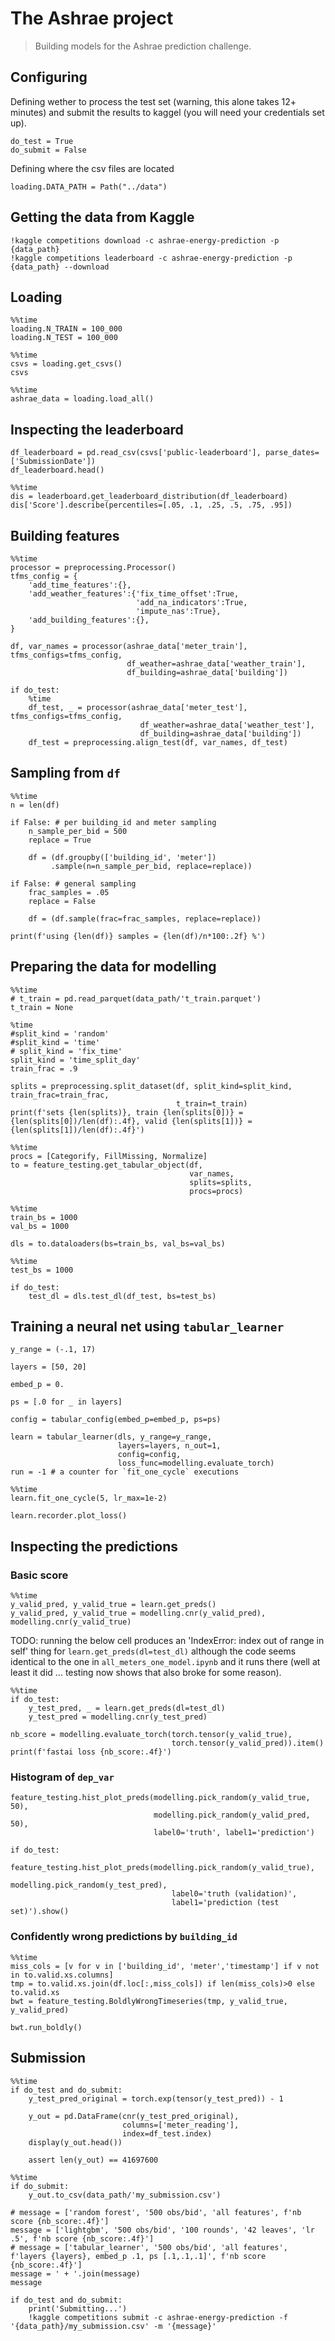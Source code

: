 # The Ashrae project
> Building models for the Ashrae prediction challenge.


## Configuring

Defining wether to process the test set (warning, this alone takes 12+ minutes) and submit the results to kaggel (you will need your credentials set up).

```
do_test = True
do_submit = False
```

Defining where the csv files are located

```
loading.DATA_PATH = Path("../data")
```

## Getting the data from Kaggle

```
!kaggle competitions download -c ashrae-energy-prediction -p {data_path}
!kaggle competitions leaderboard -c ashrae-energy-prediction -p {data_path} --download
```

## Loading

```
%%time
loading.N_TRAIN = 100_000
loading.N_TEST = 100_000
```

```
%%time
csvs = loading.get_csvs()
csvs
```

```
%%time
ashrae_data = loading.load_all()
```

## Inspecting the leaderboard

```
df_leaderboard = pd.read_csv(csvs['public-leaderboard'], parse_dates=['SubmissionDate'])
df_leaderboard.head()
```

```
%%time
dis = leaderboard.get_leaderboard_distribution(df_leaderboard)
dis['Score'].describe(percentiles=[.05, .1, .25, .5, .75, .95])
```

## Building features

```
%%time
processor = preprocessing.Processor() 
tfms_config = {
    'add_time_features':{},
    'add_weather_features':{'fix_time_offset':True,
                            'add_na_indicators':True,
                            'impute_nas':True},
    'add_building_features':{},
}

df, var_names = processor(ashrae_data['meter_train'], tfms_configs=tfms_config,
                          df_weather=ashrae_data['weather_train'],
                          df_building=ashrae_data['building'])

if do_test:
    %time
    df_test, _ = processor(ashrae_data['meter_test'], tfms_configs=tfms_config,
                             df_weather=ashrae_data['weather_test'],
                             df_building=ashrae_data['building'])
    df_test = preprocessing.align_test(df, var_names, df_test)
```

## Sampling from `df`

```
%%time
n = len(df)

if False: # per building_id and meter sampling
    n_sample_per_bid = 500
    replace = True

    df = (df.groupby(['building_id', 'meter'])
         .sample(n=n_sample_per_bid, replace=replace))

if False: # general sampling
    frac_samples = .05
    replace = False

    df = (df.sample(frac=frac_samples, replace=replace))

print(f'using {len(df)} samples = {len(df)/n*100:.2f} %')
```

## Preparing the data for modelling

```
%%time
# t_train = pd.read_parquet(data_path/'t_train.parquet')
t_train = None

%time
#split_kind = 'random'
#split_kind = 'time'
# split_kind = 'fix_time'
split_kind = 'time_split_day'
train_frac = .9
```

```
splits = preprocessing.split_dataset(df, split_kind=split_kind, train_frac=train_frac,
                                     t_train=t_train)
print(f'sets {len(splits)}, train {len(splits[0])} = {len(splits[0])/len(df):.4f}, valid {len(splits[1])} = {len(splits[1])/len(df):.4f}')
```

```
%%time
procs = [Categorify, FillMissing, Normalize]
to = feature_testing.get_tabular_object(df,
                                        var_names,
                                        splits=splits,
                                        procs=procs)
```

```
%%time
train_bs = 1000
val_bs = 1000

dls = to.dataloaders(bs=train_bs, val_bs=val_bs)
```

```
%%time
test_bs = 1000

if do_test:
    test_dl = dls.test_dl(df_test, bs=test_bs) 
```

## Training a neural net using `tabular_learner`

```
y_range = (-.1, 17)

layers = [50, 20]

embed_p = 0.

ps = [.0 for _ in layers]

config = tabular_config(embed_p=embed_p, ps=ps)

learn = tabular_learner(dls, y_range=y_range, 
                        layers=layers, n_out=1, 
                        config=config, 
                        loss_func=modelling.evaluate_torch)
run = -1 # a counter for `fit_one_cycle` executions
```

```
%%time
learn.fit_one_cycle(5, lr_max=1e-2)
```

```
learn.recorder.plot_loss()
```

## Inspecting the predictions

### Basic score

```
%%time
y_valid_pred, y_valid_true = learn.get_preds()
y_valid_pred, y_valid_true = modelling.cnr(y_valid_pred), modelling.cnr(y_valid_true)
```

TODO: running the below cell produces an 'IndexError: index out of range in self' thing for `learn.get_preds(dl=test_dl)` although the code seems identical to the one in `all_meters_one_model.ipynb` and it runs there (well at least it did ... testing now shows that also broke for some reason).  

```
%%time
if do_test:
    y_test_pred, _ = learn.get_preds(dl=test_dl)
    y_test_pred = modelling.cnr(y_test_pred)
```

```
nb_score = modelling.evaluate_torch(torch.tensor(y_valid_true), 
                                    torch.tensor(y_valid_pred)).item()
print(f'fastai loss {nb_score:.4f}')
```

### Histogram of  `dep_var`

```
feature_testing.hist_plot_preds(modelling.pick_random(y_valid_true, 50), 
                                modelling.pick_random(y_valid_pred, 50), 
                                label0='truth', label1='prediction')
```

```
if do_test:
    feature_testing.hist_plot_preds(modelling.pick_random(y_valid_true), 
                                    modelling.pick_random(y_test_pred), 
                                    label0='truth (validation)', 
                                    label1='prediction (test set)').show()
```

### Confidently wrong predictions by `building_id`

```
%%time
miss_cols = [v for v in ['building_id', 'meter','timestamp'] if v not in to.valid.xs.columns]
tmp = to.valid.xs.join(df.loc[:,miss_cols]) if len(miss_cols)>0 else to.valid.xs
bwt = feature_testing.BoldlyWrongTimeseries(tmp, y_valid_true, y_valid_pred)
```

```
bwt.run_boldly()
```

## Submission

```
%%time
if do_test and do_submit:
    y_test_pred_original = torch.exp(tensor(y_test_pred)) - 1

    y_out = pd.DataFrame(cnr(y_test_pred_original),
                         columns=['meter_reading'],
                         index=df_test.index)
    display(y_out.head())

    assert len(y_out) == 41697600
```

```
%%time
if do_submit:
    y_out.to_csv(data_path/'my_submission.csv')
```

```
# message = ['random forest', '500 obs/bid', 'all features', f'nb score {nb_score:.4f}']
message = ['lightgbm', '500 obs/bid', '100 rounds', '42 leaves', 'lr .5', f'nb score {nb_score:.4f}']
# message = ['tabular_learner', '500 obs/bid', 'all features', f'layers {layers}, embed_p .1, ps [.1,.1,.1]', f'nb score {nb_score:.4f}']
message = ' + '.join(message)
message
```

```
if do_test and do_submit:
    print('Submitting...')
    !kaggle competitions submit -c ashrae-energy-prediction -f '{data_path}/my_submission.csv' -m '{message}'
```
